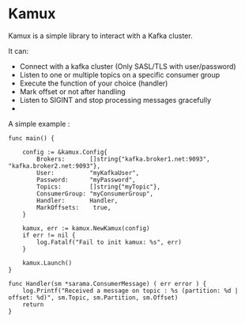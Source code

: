 Kamux
============

Kamux is a simple library to interact with a Kafka cluster.

It can:
  * Connect with a kafka cluster (Only SASL/TLS with user/password)
  * Listen to one or multiple topics on a specific consumer group
  * Execute the function of your choice (handler)
  * Mark offset or not after handling
  * Listen to SIGINT and stop processing messages gracefully
  * 



A simple example :

~~~golang
func main() {

    config := &kamux.Config{
        Brokers:       []string{"kafka.broker1.net:9093", "kafka.broker2.net:9093"},
        User:          "myKafkaUser",
        Password:      "myPassword",
        Topics:        []string{"myTopic"},
        ConsumerGroup: "myConsumerGroup",
        Handler:       Handler,
        MarkOffsets:    true,
    }

    kamux, err := kamux.NewKamux(config)
    if err != nil {
        log.Fatalf("Fail to init kamux: %s", err)
    }

    kamux.Launch()
}

func Handler(sm *sarama.ConsumerMessage) ( err error ) {
    log.Printf("Received a message on topic : %s (partition: %d | offset: %d)", sm.Topic, sm.Partition, sm.Offset)
    return
}
~~~
